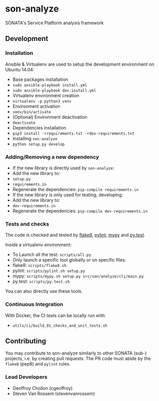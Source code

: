 # son-analyze

SONATA's Service Platform analysis framework


## Development

### Installation

Ansible & Virtualenv are used to setup the development environment on Ubuntu 14.04:
* Base packages installation
 * `sudo ansible-playbook install.yml`
 * `sudo ansible-playbook dev.install.yml`
* Virtualenv environment creation
 * `virtualenv -p python3 venv`
* Environment activation
 * `venv/bin/activate`
 * (Optional) Environment deactivation
  * `deactivate`
* Dependencies installation
 * `pip3 install -rrequirements.txt -rdev-requirements.txt`
* Installing `son-analyze`
 * `python setup.py develop`


### Adding/Removing a new dependency

* If the new library is directly used by `son-analyze`:
 * Add the new library to:
  * `setup.py`
  * `requirements.in`
 * Regenerate the dependencies: `pip-compile requirements.in`
* If the new library is only used for testing, developing:
 * Add the new library to:
  * `dev-requirements.in`
  * Regenerate the dependencies: `pip-compile dev-requirements.in`


### Tests and checks

The code is checked and tested by [flake8](https://flake8.readthedocs.org/en/latest/), [pylint](https://www.pylint.org/), [mypy](http://mypy-lang.org/) and [py.test](http://pytest.org/latest/).

Inside a virtualenv environment:
* To Launch all the test: `scripts/all.py`
* Only launch a specific tool globally or on specific files:
 * flake8: `scripts/flake8.sh`
 * pylint: `scripts/pylint.sh setup.py`
 * mypy: `scripts/mypy.sh setup.py src/son/analyze/cli/main.py`
 * py.test: `scripts/py.test.sh`

You can also directly use these tools. 


### Continuous Integration

With Docker, the CI tests can be locally run with:
* `utils/ci/build_01_checks_and_unit_tests.sh`


## Contributing

You may contribute to son-analyze similarly to other SONATA (sub-) projects, i.e. by creating pull requests. The PR code must abide by the `flake8` (pep8) and `pylint` rules.


### Lead Developers

* Geoffroy Chollon (cgeoffroy)
* Steven Van Rossem (stevenvanrossem)
